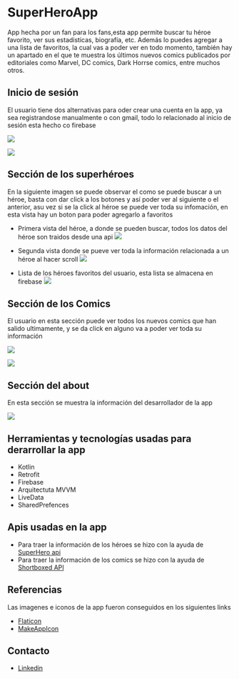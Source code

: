 # SuperHeroApp

App hecha por un fan  para los fans,esta app permite buscar tu héroe favorito, ver sus estadisticas, biografía, etc. Además lo puedes agregar a una lista de favoritos, la cual vas a poder ver en todo momento, también hay un apartado en el que te muestra los últimos nuevos comics publicados por editoriales como Marvel, DC comics, Dark Horrse comics, entre muchos otros.

Inicio de sesión 
 -------------
 El usuario tiene dos alternativas para oder crear una cuenta en la app, ya sea registrandose manualmente o con gmail, todo lo relacionado al inicio de sesión esta hecho co   firebase
 
 ![](https://github.com/EdBinns/SuperHeroApp/blob/master/app/Imagenes%20app/Screenshot_20200828-202241_SuperHeroApp.jpg)
 
  ![](https://github.com/EdBinns/SuperHeroApp/blob/master/app/Imagenes%20app/Screenshot_20200828-202249_SuperHeroApp.jpg)
 
Sección de los superhéroes
 -------------
 
 En la siguiente imagen se puede observar el como se puede buscar a un héroe, basta con dar click a los botones y así poder ver al siguiente o el anterior, asu vez si se la click al héroe se puede ver toda su infomación, en esta vista hay un boton para poder agregarlo a favoritos 
 
- Primera vista del héroe, a donde se pueden buscar, todos los datos del héroe son traidos desde una api
 ![](https://github.com/EdBinns/SuperHeroApp/blob/master/app/Imagenes%20app/Screenshot_20200828-202006_SuperHeroApp.jpg)
 
 
- Segunda vista donde se pueve ver toda la información relacionada a un héroe al hacer scroll
  ![](https://github.com/EdBinns/SuperHeroApp/blob/master/app/Imagenes%20app/Screenshot_20200828-183530_SuperHeroApp.jpg)
  
 - Lista de los héroes favoritos del usuario, esta lista se almacena en firebase
    ![](https://github.com/EdBinns/SuperHeroApp/blob/master/app/Imagenes%20app/Screenshot_20200828-202030_SuperHeroApp.jpg)
  
  
Sección de los Comics
 -------------
El usuario en esta sección puede ver todos los nuevos comics que han salido ultimamente, y se da click en alguno  va a poder ver toda su información 

  ![](https://github.com/EdBinns/SuperHeroApp/blob/master/app/Imagenes%20app/Screenshot_20200828-202054_SuperHeroApp.jpg)
  
  ![](https://github.com/EdBinns/SuperHeroApp/blob/master/app/Imagenes%20app/Screenshot_20200828-202044_SuperHeroApp.jpg)
  
  
  
 Sección del about
 -------------
 En esta sección se muestra la información del desarrollador de la app
 
   ![](https://github.com/EdBinns/SuperHeroApp/blob/master/app/Imagenes%20app/Screenshot_20200828-202105_SuperHeroApp.jpg)
 
  


 Herramientas y tecnologías usadas para derarrollar la app
 -------------

- Kotlin
- Retrofit
- Firebase
- Arquitectuta MVVM
- LiveData
- SharedPrefences

 Apis usadas en la app
 -------------

- Para traer la información de los héroes se hizo con la ayuda de [SuperHero api](https://superheroapi.com/ "SuperHero api")
- Para traer la información de los comics se hizo con la ayuda de [Shortboxed API](https://api.shortboxed.com/ "Shortboxed APIs")


 Referencias
-------------

Las imagenes e iconos de la app fueron conseguidos en los siguientes links

- [Flaticon](https://www.flaticon.es/ "Flaticon")
- [MakeAppIcon](https://makeappicon.com/ "MakeAppIcon")

Contacto
-------------

- [Linkedin](ww.linkedin.com/in/eduar-binns "Linkedin")


